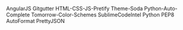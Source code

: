 AngularJS
Gitgutter
HTML-CSS-JS-Pretify
Theme-Soda
Python-Auto-Complete
Tomorrow-Color-Schemes
SublimeCodeIntel
Python PEP8 AutoFormat
PrettyJSON

